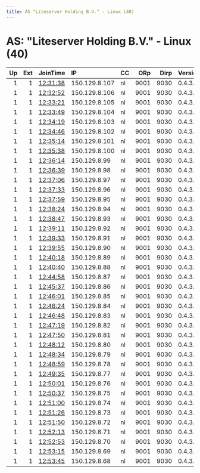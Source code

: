 ```yaml
---
title: AS "Liteserver Holding B.V." - Linux (40)
---
```


# AS: "Liteserver Holding B.V." - Linux (40)

|   Up |   Ext | JoinTime                                                                                            | IP            | CC   |   ORp |   Dirp | Version   | Contact   | Nickname   |   eFamMembers |
|-----:|------:|:----------------------------------------------------------------------------------------------------|:--------------|:-----|------:|-------:|:----------|:----------|:-----------|--------------:|
|    1 |     1 | [12:31:38](https://metrics.torproject.org/rs.html#details/1FBDF7B76594A7A702DD165FE3AA0FF9F31E2715) | 150.129.8.107 | nl   |  9001 |   9030 | 0.4.3.6   | None      | Unnamed    |             1 |
|    1 |     1 | [12:32:52](https://metrics.torproject.org/rs.html#details/4839FCED8D9ADC24EAC27875C9DCD77A5C1756AB) | 150.129.8.106 | nl   |  9001 |   9030 | 0.4.3.6   | None      | Unnamed    |             1 |
|    1 |     1 | [12:33:21](https://metrics.torproject.org/rs.html#details/D87D6CB4DEB3862D6E19720F82C03478E72F4CD9) | 150.129.8.105 | nl   |  9001 |   9030 | 0.4.3.6   | None      | Unnamed    |             1 |
|    1 |     1 | [12:33:49](https://metrics.torproject.org/rs.html#details/9E56C4C7B820411600309A2208BAADE18E20AA05) | 150.129.8.104 | nl   |  9001 |   9030 | 0.4.3.6   | None      | Unnamed    |             1 |
|    1 |     1 | [12:34:19](https://metrics.torproject.org/rs.html#details/A7CEB94E00C6F2BD3F2F01B98D08C889B2A208CA) | 150.129.8.103 | nl   |  9001 |   9030 | 0.4.3.6   | None      | Unnamed    |             1 |
|    1 |     1 | [12:34:46](https://metrics.torproject.org/rs.html#details/495E1C78FF508FF890B2E713DE214C03A6FDC82B) | 150.129.8.102 | nl   |  9001 |   9030 | 0.4.3.6   | None      | Unnamed    |             1 |
|    1 |     1 | [12:35:14](https://metrics.torproject.org/rs.html#details/4F6504E761747E7C97BB33476510155CB9080556) | 150.129.8.101 | nl   |  9001 |   9030 | 0.4.3.6   | None      | Unnamed    |             1 |
|    1 |     1 | [12:35:38](https://metrics.torproject.org/rs.html#details/35EC704207E910A588D228E1F4359F4E0A8E27B2) | 150.129.8.100 | nl   |  9001 |   9030 | 0.4.3.6   | None      | Unnamed    |             1 |
|    1 |     1 | [12:36:14](https://metrics.torproject.org/rs.html#details/50232D518707213975BF54E0765B48B75D2EA9C5) | 150.129.8.99  | nl   |  9001 |   9030 | 0.4.3.6   | None      | Unnamed    |             1 |
|    1 |     1 | [12:36:39](https://metrics.torproject.org/rs.html#details/88FA32AA4017EF76149D98620194769FDA034204) | 150.129.8.98  | nl   |  9001 |   9030 | 0.4.3.6   | None      | Unnamed    |             1 |
|    1 |     1 | [12:37:06](https://metrics.torproject.org/rs.html#details/D2396C4220E3084F321E63110869C3F50D14F80C) | 150.129.8.97  | nl   |  9001 |   9030 | 0.4.3.6   | None      | Unnamed    |             1 |
|    1 |     1 | [12:37:33](https://metrics.torproject.org/rs.html#details/927903D647C82EB597F5DF5A765D1267ACF62B47) | 150.129.8.96  | nl   |  9001 |   9030 | 0.4.3.6   | None      | Unnamed    |             1 |
|    1 |     1 | [12:37:59](https://metrics.torproject.org/rs.html#details/05F397E91B3F57DD825F7F587740117764889D05) | 150.129.8.95  | nl   |  9001 |   9030 | 0.4.3.6   | None      | Unnamed    |             1 |
|    1 |     1 | [12:38:24](https://metrics.torproject.org/rs.html#details/E02B0740D75858B34ED26C91A7870528D73CEAD1) | 150.129.8.94  | nl   |  9001 |   9030 | 0.4.3.6   | None      | Unnamed    |             1 |
|    1 |     1 | [12:38:47](https://metrics.torproject.org/rs.html#details/2C52CF3F1434E0766F57527349F298F289E6927B) | 150.129.8.93  | nl   |  9001 |   9030 | 0.4.3.6   | None      | Unnamed    |             1 |
|    1 |     1 | [12:39:11](https://metrics.torproject.org/rs.html#details/6B5C54A595D55A8CAC0F40AFBC458F8E819233E1) | 150.129.8.92  | nl   |  9001 |   9030 | 0.4.3.6   | None      | Unnamed    |             1 |
|    1 |     1 | [12:39:33](https://metrics.torproject.org/rs.html#details/324F8A1AAD871AE9369B38F73C59330B461E66CA) | 150.129.8.91  | nl   |  9001 |   9030 | 0.4.3.6   | None      | Unnamed    |             1 |
|    1 |     1 | [12:39:55](https://metrics.torproject.org/rs.html#details/0CB1BDD5661ACF3CBA223745A06392901E821DFC) | 150.129.8.90  | nl   |  9001 |   9030 | 0.4.3.6   | None      | Unnamed    |             1 |
|    1 |     1 | [12:40:18](https://metrics.torproject.org/rs.html#details/07C60B62231B247D39FF3798C86D98A84967928C) | 150.129.8.89  | nl   |  9001 |   9030 | 0.4.3.6   | None      | Unnamed    |             1 |
|    1 |     1 | [12:40:40](https://metrics.torproject.org/rs.html#details/B80867D9A92BDF9C51855EF0BA356CC6360148C5) | 150.129.8.88  | nl   |  9001 |   9030 | 0.4.3.6   | None      | Unnamed    |             1 |
|    1 |     1 | [12:44:58](https://metrics.torproject.org/rs.html#details/AF5169DD8D6DD8C0D30ECA83A2078795B41DFD1A) | 150.129.8.87  | nl   |  9001 |   9030 | 0.4.3.6   | None      | Unnamed    |             1 |
|    1 |     1 | [12:45:37](https://metrics.torproject.org/rs.html#details/2406BD94F455B873694E314769180ACE9C36BB76) | 150.129.8.86  | nl   |  9001 |   9030 | 0.4.3.6   | None      | Unnamed    |             1 |
|    1 |     1 | [12:46:01](https://metrics.torproject.org/rs.html#details/FCCC526B10AF1C68DBD8C7DAD73C96E5B74A4261) | 150.129.8.85  | nl   |  9001 |   9030 | 0.4.3.6   | None      | Unnamed    |             1 |
|    1 |     1 | [12:46:24](https://metrics.torproject.org/rs.html#details/E9374AEB2099F5A5A4E2E5D47A9FB53BCDA16E61) | 150.129.8.84  | nl   |  9001 |   9030 | 0.4.3.6   | None      | Unnamed    |             1 |
|    1 |     1 | [12:46:48](https://metrics.torproject.org/rs.html#details/2E054C82D0E7EDA39246ED9EBD491904480BC7D7) | 150.129.8.83  | nl   |  9001 |   9030 | 0.4.3.6   | None      | Unnamed    |             1 |
|    1 |     1 | [12:47:19](https://metrics.torproject.org/rs.html#details/88AE4EEAB67903CECC411A6F5898156AD6A46D67) | 150.129.8.82  | nl   |  9001 |   9030 | 0.4.3.6   | None      | Unnamed    |             1 |
|    1 |     1 | [12:47:50](https://metrics.torproject.org/rs.html#details/4034D164D11E382664592C989F6A46066B6E1EA0) | 150.129.8.81  | nl   |  9001 |   9030 | 0.4.3.6   | None      | Unnamed    |             1 |
|    1 |     1 | [12:48:12](https://metrics.torproject.org/rs.html#details/235CB71937C96D319DCBA7AE8A5C3285DE734903) | 150.129.8.80  | nl   |  9001 |   9030 | 0.4.3.6   | None      | Unnamed    |             1 |
|    1 |     1 | [12:48:34](https://metrics.torproject.org/rs.html#details/357F17915E08447A456308AE500FC98983C93E00) | 150.129.8.79  | nl   |  9001 |   9030 | 0.4.3.6   | None      | Unnamed    |             1 |
|    1 |     1 | [12:48:59](https://metrics.torproject.org/rs.html#details/44F79022B1793CB5E1C465B5946551B6BC5AB464) | 150.129.8.78  | nl   |  9001 |   9030 | 0.4.3.6   | None      | Unnamed    |             1 |
|    1 |     1 | [12:49:35](https://metrics.torproject.org/rs.html#details/67FA66A0FC22FFCFE493EA9940DB959E0D39B23A) | 150.129.8.77  | nl   |  9001 |   9030 | 0.4.3.6   | None      | Unnamed    |             1 |
|    1 |     1 | [12:50:01](https://metrics.torproject.org/rs.html#details/FED4AB885DAEAE5C12F5EEAAC395A7FADDBDB395) | 150.129.8.76  | nl   |  9001 |   9030 | 0.4.3.6   | None      | Unnamed    |             1 |
|    1 |     1 | [12:50:37](https://metrics.torproject.org/rs.html#details/BBF29ACCF0222A80F5ACE01EA549A4EFAAFD0FB2) | 150.129.8.75  | nl   |  9001 |   9030 | 0.4.3.6   | None      | Unnamed    |             1 |
|    1 |     1 | [12:51:00](https://metrics.torproject.org/rs.html#details/E2CB48135C30004C9513C953F191CE263BF98592) | 150.129.8.74  | nl   |  9001 |   9030 | 0.4.3.6   | None      | Unnamed    |             1 |
|    1 |     1 | [12:51:26](https://metrics.torproject.org/rs.html#details/9078C65FDAB8E46AEB8A8D18F7AAC7FA15EFE251) | 150.129.8.73  | nl   |  9001 |   9030 | 0.4.3.6   | None      | Unnamed    |             1 |
|    1 |     1 | [12:51:50](https://metrics.torproject.org/rs.html#details/CD122485813887001123385DADD581344F8D51D9) | 150.129.8.72  | nl   |  9001 |   9030 | 0.4.3.6   | None      | Unnamed    |             1 |
|    1 |     1 | [12:52:13](https://metrics.torproject.org/rs.html#details/A37499437837444F6B0B10CC65162B1D27C6146D) | 150.129.8.71  | nl   |  9001 |   9030 | 0.4.3.6   | None      | Unnamed    |             1 |
|    1 |     1 | [12:52:53](https://metrics.torproject.org/rs.html#details/1C7EBCF1BCF172C350136A0BEAB5D7C0EABD4FA3) | 150.129.8.70  | nl   |  9001 |   9030 | 0.4.3.6   | None      | Unnamed    |             1 |
|    1 |     1 | [12:53:15](https://metrics.torproject.org/rs.html#details/58A1611E26354ACF586F68C5F0042E3A34D6B058) | 150.129.8.69  | nl   |  9001 |   9030 | 0.4.3.6   | None      | Unnamed    |             1 |
|    1 |     1 | [12:53:45](https://metrics.torproject.org/rs.html#details/8C5166981BFEEE91323EAFDBCEFEF24D31062C88) | 150.129.8.68  | nl   |  9001 |   9030 | 0.4.3.6   | None      | Unnamed    |             1 |
